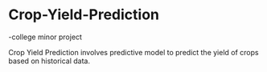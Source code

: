 # Crop-Yield-Prediction
-college minor project

Crop Yield Prediction involves predictive model to predict the yield of crops based on historical data.

